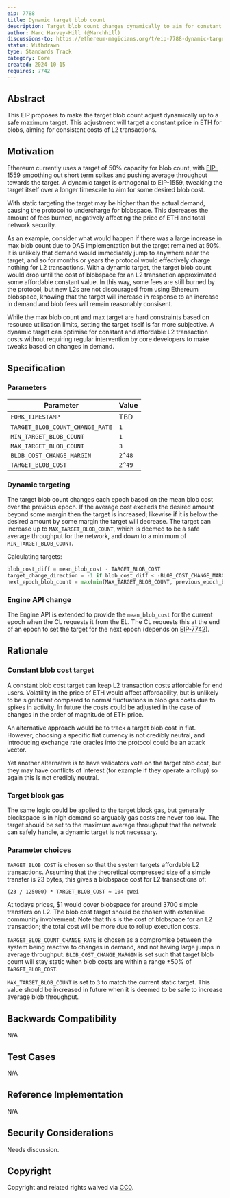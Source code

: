 ```yaml
---
eip: 7788
title: Dynamic target blob count
description: Target blob count changes dynamically to aim for constant blob costs
author: Marc Harvey-Hill (@Marchhill)
discussions-to: https://ethereum-magicians.org/t/eip-7788-dynamic-target-blob-count/21399
status: Withdrawn
type: Standards Track
category: Core
created: 2024-10-15
requires: 7742
---
```


## Abstract

This EIP proposes to make the target blob count adjust dynamically up to a safe maximum target. This adjustment will target a constant price in ETH for blobs, aiming for consistent costs of L2 transactions.

## Motivation

Ethereum currently uses a target of 50% capacity for blob count, with [EIP-1559](./eip-1559.md) smoothing out short term spikes and pushing average throughput towards the target. A dynamic target is orthogonal to EIP-1559, tweaking the target itself over a longer timescale to aim for some desired blob cost.

With static targeting the target may be higher than the actual demand, causing the protocol to undercharge for blobspace. This decreases the amount of fees burned, negatively affecting the price of ETH and total network security.

As an example, consider what would happen if there was a large increase in max blob count due to DAS implementation but the target remained at 50%. It is unlikely that demand would immediately jump to anywhere near the target, and so for months or years the protocol would effectively charge nothing for L2 transactions. With a dynamic target, the target blob count would drop until the cost of blobspace for an L2 transaction approximated some affordable constant value. In this way, some fees are still burned by the protocol, but new L2s are not discouraged from using Ethereum blobspace, knowing that the target will increase in response to an increase in demand and blob fees will remain reasonably consisent.

While the max blob count and max target are hard constraints based on resource utilisation limits, setting the target itself is far more subjective. A dynamic target can optimise for constant and affordable L2 transaction costs without requiring regular intervention by core developers to make tweaks based on changes in demand.

## Specification

### Parameters

| Parameter | Value |
| - | - |
| `FORK_TIMESTAMP` | TBD |
| `TARGET_BLOB_COUNT_CHANGE_RATE` | `1` |
| `MIN_TARGET_BLOB_COUNT` | `1` |
| `MAX_TARGET_BLOB_COUNT` | `3` |
| `BLOB_COST_CHANGE_MARGIN` | `2^48` |
| `TARGET_BLOB_COST` | `2^49` |

### Dynamic targeting

The target blob count changes each epoch based on the mean blob cost over the previous epoch. If the average cost exceeds the desired amount beyond some margin then the target is increased; likewise if it is below the desired amount by some margin the target will decrease. The target can increase up to `MAX_TARGET_BLOB_COUNT`, which is deemed to be a safe average throughput for the network, and down to a minimum of `MIN_TARGET_BLOB_COUNT`.

Calculating targets:

```python
blob_cost_diff = mean_blob_cost - TARGET_BLOB_COST
target_change_direction = -1 if blob_cost_diff < -BLOB_COST_CHANGE_MARGIN else (1 if blob_cost_diff > BLOB_COST_CHANGE_MARGIN else 0)
next_epoch_blob_count = max(min(MAX_TARGET_BLOB_COUNT, previous_epoch_blob_count + (target_change_direction * TARGET_BLOB_COUNT_CHANGE_RATE)), MIN_TARGET_BLOB_COUNT)
```

### Engine API change

The Engine API is extended to provide the `mean_blob_cost` for the current epoch when the CL requests it from the EL. The CL requests this at the end of an epoch to set the target for the next epoch (depends on [EIP-7742](./eip-7742)).

## Rationale

### Constant blob cost target

A constant blob cost target can keep L2 transaction costs affordable for end users. Volatility in the price of ETH would affect affordability, but is unlikely to be significant compared to normal fluctuations in blob gas costs due to spikes in activity. In future the costs could be adjusted in the case of changes in the order of magnitude of ETH price.

An alternative approach would be to track a target blob cost in fiat. However, choosing a specific fiat currency is not credibly neutral, and introducing exchange rate oracles into the protocol could be an attack vector.

Yet another alternative is to have validators vote on the target blob cost, but they may have conflicts of interest (for example if they operate a rollup) so again this is not credibly neutral.

### Target block gas

The same logic could be applied to the target block gas, but generally blockspace is in high demand so arguably gas costs are never too low. The target should be set to the maximum average throughput that the network can safely handle, a dynamic target is not necessary.

### Parameter choices

`TARGET_BLOB_COST` is chosen so that the system targets affordable L2 transactions. Assuming that the theoretical compressed size of a simple transfer is 23 bytes, this gives a blobspace cost for L2 transactions of:

```
(23 / 125000) * TARGET_BLOB_COST ≈ 104 gWei
```

At todays prices, $1 would cover blobspace for around 3700 simple transfers on L2. The blob cost target should be chosen with extensive community involvement. Note that this is the cost of blobspace for an L2 transaction; the total cost will be more due to rollup execution costs.

`TARGET_BLOB_COUNT_CHANGE_RATE` is chosen as a compromise between the system being reactive to changes in demand, and not having large jumps in average throughput. `BLOB_COST_CHANGE_MARGIN` is set such that target blob count will stay static when blob costs are within a range ±50% of `TARGET_BLOB_COST`.

`MAX_TARGET_BLOB_COUNT` is set to `3` to match the current static target. This value should be increased in future when it is deemed to be safe to increase average blob throughput.

## Backwards Compatibility

N/A

## Test Cases

N/A

## Reference Implementation

N/A

## Security Considerations

<!-- TODO -->
Needs discussion.

## Copyright

Copyright and related rights waived via [CC0](../LICENSE.md).
